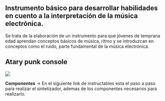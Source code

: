 ## Instrumento básico para desarrollar habilidades en cuento a la interpretación de la música electrónica.

Se trata de la elaboración de un instrumento para que jóvenes de temprana edad aprendan conceptos básicos de música, ritmo y se introduzcan en conceptos como el ruido, parte fundamental de la música electrónica.

## Atary punk console

<img src= " http://www.beavisaudio.com/projects/MiscPedals/Atari_Punk_Console_5.jpg">

__Componentes__
-> En el siguiente link de instructables esta el paso a paso para realizar el sintetizador, ademas de los componentes necesarios para realizarlo.




 
